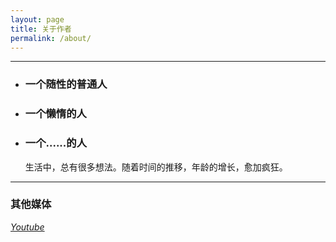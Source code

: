 ```yaml
---
layout: page
title: 关于作者
permalink: /about/
---
```


***
* ### 一个随性的普通人
* ### 一个懒惰的人
* ### 一个......的人  


    生活中，总有很多想法。随着时间的推移，年龄的增长，愈加疯狂。

---

### 其他媒体

*[Youtube](https://www.youtube.com/channel/UCumWy1SB8Nw9EUCGre-gOyA"我也是个伪log")*  

